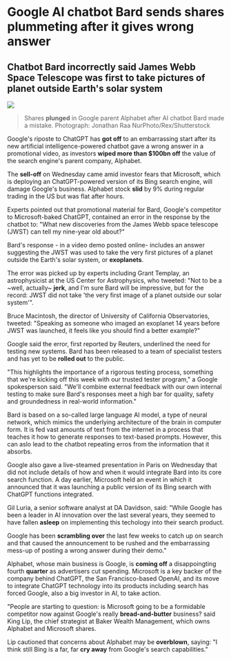 # Google AI chatbot Bard sends **shares** **plummeting** after it gives wrong answer

## Chatbot Bard incorrectly said James Webb Space Telescope was first to take pictures of planet outside Earth's solar system

![](https://i.guim.co.uk/img/media/82e2b2e9df74543da87d8efdd6e84d74d8345ad2/206_668_5153_3092/master/5153.jpg?width=620&quality=85&dpr=1&s=none)

> Shares **plunged** in Google parent Alphabet after AI chatbot Bard made a mistake. Photograph: Jonathan Raa NurPhoto/Rex/Shutterstock

Google's riposte to ChatGPT has **got off** to an embarrassing start after its new artificial intelligence-powered chatbot gave a wrong answer in a promotional video, as investors **wiped more than $100bn off** the value of the search engine's parent company, Alphabet.

The **sell-off** on Wednesday came amid investor fears that Microsoft, which is deploying an ChatGPT-powered version of its Bing search engine, will damage Google's business. Alphabet stock **slid** by 9% during regular trading in the US but was flat after hours.

Experts pointed out that promotional material for Bard, Google's competitor to Microsoft-baked ChatGPT, contained an error in the response by the chatbot to: "What new discoveries from the James Webb space telescope (JWST) can tell my nine-year old about?"

Bard's response - in a video demo posted online- includes an answer suggesting the JWST was used to take the very first pictures of a planet outside the Earth's solar system, or **exoplanets**.

The error was picked up by experts including Grant Templay, an astrophysicist at the US Center for Astrophysics, who tweeted: "Not to be a \~well, actually\~ **jerk**, and I'm sure Bard will be impressive, but for the record: JWST did not take 'the very first image of a planet outside our solar system'".

Bruce Macintosh, the director of University of California Observatories, tweeted: "Speaking as someone who imaged an exoplanet 14 years before JWST was launched, it feels like you should find a better example?"

Google said the error, first reported by Reuters, underlined the need for testing new systems. Bard has been released to a team of specialist testers and has yet to be **rolled out** to the public.

"This highlights the importance of a rigorous testing process, something that we're kicking off this week with our trusted tester program," a Google spokesperson said. "We'll combine external feedback with our own internal testing to make sure Bard's responses meet a high bar for quality, safety and groundedness in real-world information."

Bard is based on a so-called large language AI model, a type of neural network, which mimics the underlying architecture of the brain in computer form. It is fed vast amounts of text from the internet in a process that teaches it how to generate responses to text-based prompts. However, this can aslo lead to the chatbot repeating erros from the information that it absorbs.

Google also gave a live-steamed presentation in Paris on Wednesday that did not include details of how and when it would integrate Bard into its core search function. A day earlier, Microsoft held an event in which it announced that it was launching a public version of its Bing search with ChatGPT functions integrated.

Gil Luria, a senior software analyst at DA Davidson, said: "While Google has been a leader in AI innovation over the last several years, they seemed to have fallen **asleep** on implementing this techology into their search product.

Google has been **scrambling over** the last few weeks to catch up on search and that caused the announcement to be rushed and the embarrassing mess-up of posting a wrong answer during their demo."

Alphabet, whose main business is Google, is **coming off** a disappoingting fourth **quarter** as advertisers cut spending. Microsoft is a key backer of the company behind ChatGPT, the San Francisco-based OpenAI, and its move to integrate ChatGPT technology into its products including search has forced Google, also a big investor in AI, to take action.

"People are starting to question: is Microsoft going to be a formidable competitor now against Google's really **bread-and-butter** business? said King Lip, the chief strategist at Baker Wealth Management, which owns Alphabet and Microsoft shares.

Lip cautioned that concerns about Alphabet may be **overblown**, saying: "I think still Bing is a far, far **cry away** from Google's search capabilities."


